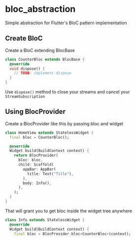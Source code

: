# bloc_abstraction

Simple abstraction for Flutter's BloC pattern implementation

## Create BloC

Create a BloC extending BlocBase

``` dart
class CounterBloc extends BlocBase {
  @override
  void dispose() {
    // TODO: implement dispose
  }
}
```
Use `dispose()` method to close your streams and cancel your `StreamSubscription`

## Using BlocProvider

Create a BlocProvider like this by passing bloc and widget

``` dart
class HomeView extends StatelessWidget {
  final bloc = CounterBloc();

  @override
  Widget build(BuildContext context) {
    return BlocProvider(
      bloc: bloc,
      child: Scaffold(
        appBar: AppBar(
          title: Text("Title"),
        ),
        body: Info(),
      ),
    );
  }
}
```

That will grant you to get bloc inside the widget tree anywhere

``` dart
class Info extends StatelessWidget {
  @override
  Widget build(BuildContext context) {
    final bloc = BlocProvider.bloc<CounterBloc>(context);
```